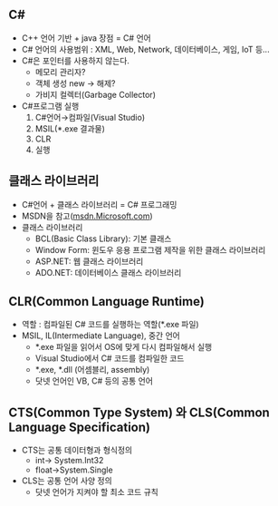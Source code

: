 ## C#

- C++ 언어 기반 + java 장점 = C# 언어
- C# 언어의 사용범위 : XML, Web, Network, 데이터베이스, 게임, IoT 등...
- C#은 포인터를 사용하지 않는다.
  - 메모리 관리자?
  - 객체 생성 new → 해제?
  - 가비지 컬렉터(Garbage Collector)
- C#프로그램 실행
  1. C#언어→컴파일(Visual Studio)
  2. MSIL(*.exe 결과물)
  3. CLR
  4. 실행




## 클래스 라이브러리

- C#언어 + 클래스 라이브러리 = C# 프로그래밍
- MSDN을 참고([msdn.Microsoft.com]())
- 클래스 라이브러리
  - BCL(Basic Class Library): 기본 클래스
  - Window Form: 윈도우 응용 프로그램 제작을 위한 클래스 라이브러리
  - ASP.NET: 웹 클래스 라이브러리
  - ADO.NET: 데이터베이스 클래스 라이브러리



## CLR(Common Language Runtime)

- 역할 : 컴파일된 C# 코드를 실행하는 역할(*.exe 파일)
- MSIL, IL(Intermediate Language), 중간 언어
  - *.exe 파일을 읽어서 OS에 맞게 다시 컴파일해서 실행
  - Visual Studio에서 C# 코드를 컴파일한 코드
  - *.exe, *.dll (어셈블리, assembly)
  - 닷넷 언어인 VB, C# 등의 공통 언어



## CTS(Common Type System) 와 CLS(Common Language Specification)

- CTS는 공통 데이터형과 형식정의
  - int→ System.Int32
  - float→System.Single
- CLS는 공통 언어 사양 정의
  - 닷넷 언어가 지켜야 할 최소 코드 규칙